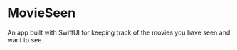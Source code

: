 # MovieSeen
An app built with SwiftUI for keeping track of the movies you have seen and want to see.
